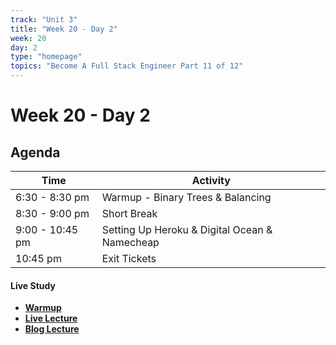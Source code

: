 ```yaml
---
track: "Unit 3"
title: "Week 20 - Day 2"
week: 20
day: 2
type: "homepage"
topics: "Become A Full Stack Engineer Part 11 of 12"
---
```



# Week 20 - Day 2 


## Agenda

| Time  | Activity |
| ----- | ------ |
| 6:30 - 8:30 pm | Warmup - Binary Trees & Balancing |
| 8:30 - 9:00 pm | Short Break |
| 9:00 - 10:45 pm | Setting Up Heroku & Digital Ocean & Namecheap |
| 10:45 pm | Exit Tickets |


#### Live Study
- [**Warmup**](/unit3/week-20/day-2/warmup)
- [**Live Lecture**](/unit3/week-20/day-2/slides)
- [**Blog Lecture**](/unit3/week-19/day-2/slides)

